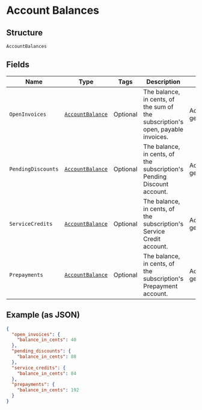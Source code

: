 
# Account Balances

## Structure

`AccountBalances`

## Fields

| Name | Type | Tags | Description | Getter | Setter |
|  --- | --- | --- | --- | --- | --- |
| `OpenInvoices` | [`AccountBalance`](../../doc/models/account-balance.md) | Optional | The balance, in cents, of the sum of the subscription's  open, payable invoices. | AccountBalance getOpenInvoices() | setOpenInvoices(AccountBalance openInvoices) |
| `PendingDiscounts` | [`AccountBalance`](../../doc/models/account-balance.md) | Optional | The balance, in cents, of the subscription's Pending Discount account. | AccountBalance getPendingDiscounts() | setPendingDiscounts(AccountBalance pendingDiscounts) |
| `ServiceCredits` | [`AccountBalance`](../../doc/models/account-balance.md) | Optional | The balance, in cents, of the subscription's Service Credit account. | AccountBalance getServiceCredits() | setServiceCredits(AccountBalance serviceCredits) |
| `Prepayments` | [`AccountBalance`](../../doc/models/account-balance.md) | Optional | The balance, in cents, of the subscription's Prepayment account. | AccountBalance getPrepayments() | setPrepayments(AccountBalance prepayments) |

## Example (as JSON)

```json
{
  "open_invoices": {
    "balance_in_cents": 40
  },
  "pending_discounts": {
    "balance_in_cents": 88
  },
  "service_credits": {
    "balance_in_cents": 84
  },
  "prepayments": {
    "balance_in_cents": 192
  }
}
```

